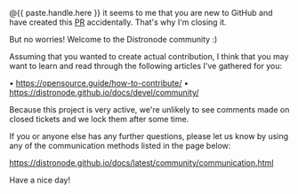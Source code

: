 @{{ paste.handle.here }} it seems to me that you are new to GitHub and
have created this
[PR](https://help.github.com/articles/about-pull-requests/)
accidentally. That's why I'm closing it.

But no worries! Welcome to the Distronode community :)

Assuming that you wanted to create actual contribution, I think that
you may want to learn and read through the following articles I've
gathered for you:

• https://opensource.guide/how-to-contribute/
• https://distronode.github.io/docs/devel/community/

Because this project is very active, we're unlikely to see comments made on closed tickets and we lock them after some time.

If you or anyone else has any further questions, please let us know by using any of the communication methods listed in the page below:

  https://distronode.github.io/docs/latest/community/communication.html

Have a nice day!
